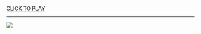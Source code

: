 
<a href="https://premium76.site?title=car_games_unblocked_free_nova&ref=13M">CLICK TO PLAY</a></h3>
<hr>

<a href="https://premium76.site?title=car_games_unblocked_free_nova&ref=13M"><img src="https://clearcache.store/games.png"></a>


